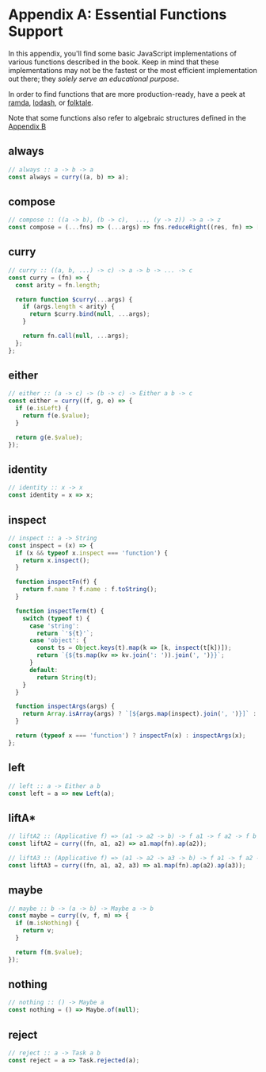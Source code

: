 # Appendix A: Essential Functions Support

In this appendix, you'll find some basic JavaScript implementations of various functions
described in the book. Keep in mind that these implementations may not be the fastest or the
most efficient implementation out there; they *solely serve an educational purpose*.

In order to find functions that are more production-ready, have a peek at
[ramda](http://ramdajs.com/), [lodash](https://lodash.com/), or [folktale](http://folktale.github.io/).

Note that some functions also refer to algebraic structures defined in the [Appendix B](./appendix_b.md)

## always

```js
// always :: a -> b -> a
const always = curry((a, b) => a);
```


## compose

```js
// compose :: ((a -> b), (b -> c),  ..., (y -> z)) -> a -> z
const compose = (...fns) => (...args) => fns.reduceRight((res, fn) => [fn.call(null, ...res)], args)[0];
```


## curry

```js
// curry :: ((a, b, ...) -> c) -> a -> b -> ... -> c
const curry = (fn) => {
  const arity = fn.length;

  return function $curry(...args) {
    if (args.length < arity) {
      return $curry.bind(null, ...args);
    }

    return fn.call(null, ...args);
  };
};
```


## either

```js
// either :: (a -> c) -> (b -> c) -> Either a b -> c
const either = curry((f, g, e) => {
  if (e.isLeft) {
    return f(e.$value);
  }

  return g(e.$value);
});
```


## identity

```js
// identity :: x -> x
const identity = x => x;
```


## inspect

```js
// inspect :: a -> String
const inspect = (x) => {
  if (x && typeof x.inspect === 'function') {
    return x.inspect();
  }

  function inspectFn(f) {
    return f.name ? f.name : f.toString();
  }

  function inspectTerm(t) {
    switch (typeof t) {
      case 'string':
        return `'${t}'`;
      case 'object': {
        const ts = Object.keys(t).map(k => [k, inspect(t[k])]);
        return `{${ts.map(kv => kv.join(': ')).join(', ')}}`;
      }
      default:
        return String(t);
    }
  }

  function inspectArgs(args) {
    return Array.isArray(args) ? `[${args.map(inspect).join(', ')}]` : inspectTerm(args);
  }

  return (typeof x === 'function') ? inspectFn(x) : inspectArgs(x);
};
```


## left

```js
// left :: a -> Either a b
const left = a => new Left(a);
```


## liftA\*

```js
// liftA2 :: (Applicative f) => (a1 -> a2 -> b) -> f a1 -> f a2 -> f b
const liftA2 = curry((fn, a1, a2) => a1.map(fn).ap(a2));
```

```js
// liftA3 :: (Applicative f) => (a1 -> a2 -> a3 -> b) -> f a1 -> f a2 -> f a3 -> f b
const liftA3 = curry((fn, a1, a2, a3) => a1.map(fn).ap(a2).ap(a3));
```


## maybe

```js
// maybe :: b -> (a -> b) -> Maybe a -> b
const maybe = curry((v, f, m) => {
  if (m.isNothing) {
    return v;
  }

  return f(m.$value);
});
```


## nothing

```js
// nothing :: () -> Maybe a
const nothing = () => Maybe.of(null);
```

## reject 

```js
// reject :: a -> Task a b
const reject = a => Task.rejected(a);
```
